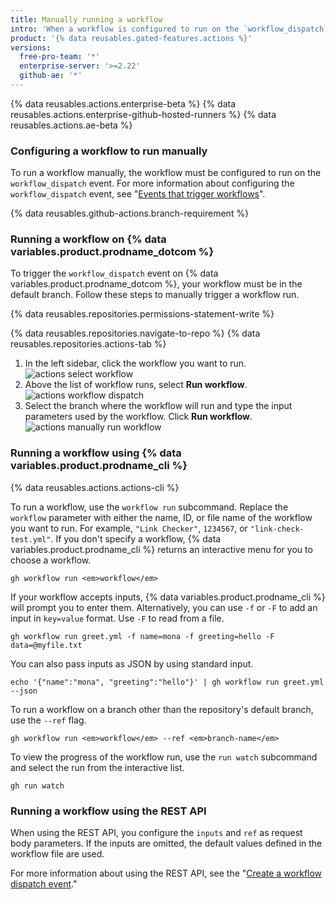 ```yaml
---
title: Manually running a workflow
intro: 'When a workflow is configured to run on the `workflow_dispatch` event, you can run the workflow using the Actions tab on {% data variables.product.prodname_dotcom %}, {% data variables.product.prodname_cli %}, or the REST API.'
product: '{% data reusables.gated-features.actions %}'
versions:
  free-pro-team: '*'
  enterprise-server: '>=2.22'
  github-ae: '*'
---
```


{% data reusables.actions.enterprise-beta %}
{% data reusables.actions.enterprise-github-hosted-runners %}
{% data reusables.actions.ae-beta %}

### Configuring a workflow to run manually

To run a workflow manually, the workflow must be configured to run on the `workflow_dispatch` event. For more information about configuring the `workflow_dispatch` event, see "[Events that trigger workflows](/actions/reference/events-that-trigger-workflows#workflow_dispatch)".

{% data reusables.github-actions.branch-requirement %}

### Running a workflow on {% data variables.product.prodname_dotcom %} 

To trigger the `workflow_dispatch` event on {% data variables.product.prodname_dotcom %}, your workflow must be in the default branch. Follow these steps to manually trigger a workflow run.

{% data reusables.repositories.permissions-statement-write %}

{% data reusables.repositories.navigate-to-repo %}
{% data reusables.repositories.actions-tab %}
1. In the left sidebar, click the workflow you want to run.
![actions select workflow](/assets/images/actions-select-workflow.png)
1. Above the list of workflow runs, select **Run workflow**.
![actions workflow dispatch](/assets/images/actions-workflow-dispatch.png)
1. Select the branch where the workflow will run and type the input parameters used by the workflow. Click **Run workflow**.
![actions manually run workflow](/assets/images/actions-manually-run-workflow.png)

### Running a workflow using {% data variables.product.prodname_cli %}

{% data reusables.actions.actions-cli %}

To run a workflow, use the `workflow run` subcommand. Replace the `workflow` parameter with either the name, ID, or file name of the workflow you want to run. For example, `"Link Checker"`, `1234567`, or `"link-check-test.yml"`. If you don't specify a workflow, {% data variables.product.prodname_cli %} returns an interactive menu for you to choose a workflow.

```shell
gh workflow run <em>workflow</em>
```

If your workflow accepts inputs, {% data variables.product.prodname_cli %} will prompt you to enter them. Alternatively, you can use `-f` or `-F` to add an input in `key=value` format. Use `-F` to read from a file.

```shell
gh workflow run greet.yml -f name=mona -f greeting=hello -F data=@myfile.txt
```

You can also pass inputs as JSON by using standard input.

```shell
echo '{"name":"mona", "greeting":"hello"}' | gh workflow run greet.yml --json
```

To run a workflow on a branch other than the repository's default branch, use the `--ref` flag.

```shell
gh workflow run <em>workflow</em> --ref <em>branch-name</em>
```

To view the progress of the workflow run, use the `run watch` subcommand and select the run from the interactive list.

```shell
gh run watch
```

### Running a workflow using the REST API

When using the REST API, you configure the `inputs` and `ref` as request body parameters. If the inputs are omitted, the default values defined in the workflow file are used. 

For more information about using the REST API, see the "[Create a workflow dispatch event](/rest/reference/actions/#create-a-workflow-dispatch-event)."
